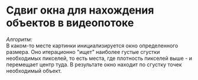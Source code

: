 # Сдвиг окна для нахождения объектов в видеопотоке

*Алгоритм:*          
В каком-то месте картинки инициализируется окно определенного размера. Оно итерационно "ищет" наиболее густые сгустки необходимых пикселей, то есть места, где плотность пикселей выше - и перемещает центр туда. В результате окно находит по сгустку точек необходимый объект.
